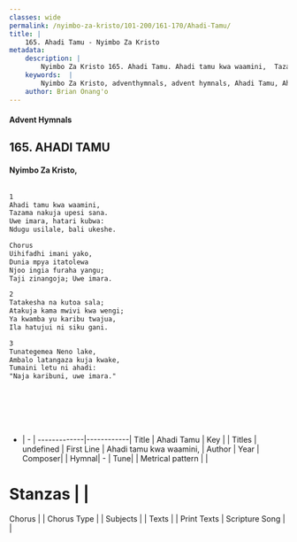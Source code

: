 ```yaml
---
classes: wide
permalink: /nyimbo-za-kristo/101-200/161-170/Ahadi-Tamu/
title: |
    165. Ahadi Tamu - Nyimbo Za Kristo
metadata:
    description: |
        Nyimbo Za Kristo 165. Ahadi Tamu. Ahadi tamu kwa waamini,  Tazama nakuja upesi sana.  Uwe imara, hatari kubwa:  Ndugu usilale, bali ukeshe.   Chorus Uihifadhi imani yako, Dunia mpya itatolewa  Njoo ingia furaha yangu;  Taji zinangoja; Uwe imara.   
    keywords:  |
        Nyimbo Za Kristo, adventhymnals, advent hymnals, Ahadi Tamu, Ahadi tamu kwa waamini, . 
    author: Brian Onang'o
---
```


#### Advent Hymnals
## 165. AHADI TAMU
####  Nyimbo Za Kristo,

```txt

1
Ahadi tamu kwa waamini, 
Tazama nakuja upesi sana. 
Uwe imara, hatari kubwa: 
Ndugu usilale, bali ukeshe. 

Chorus
Uihifadhi imani yako,
Dunia mpya itatolewa 
Njoo ingia furaha yangu; 
Taji zinangoja; Uwe imara. 

2
Tatakesha na kutoa sala; 
Atakuja kama mwivi kwa wengi; 
Ya kwamba yu karibu twajua,
Ila hatujui ni siku gani. 

3
Tunategemea Neno lake,
Ambalo latangaza kuja kwake,
Tumaini letu ni ahadi:
"Naja karibuni, uwe imara."








```

- |   -  |
-------------|------------|
Title | Ahadi Tamu |
Key |  |
Titles | undefined |
First Line | Ahadi tamu kwa waamini,  |
Author | 
Year | 
Composer| |
Hymnal|  - |
Tune|  |
Metrical pattern | |
# Stanzas |  |
Chorus |  |
Chorus Type |  |
Subjects | |
Texts |  |
Print Texts | 
Scripture Song |  |
    
